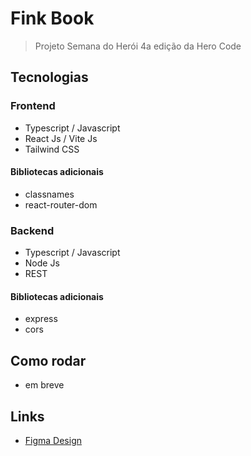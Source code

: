 # Fink Book

> Projeto Semana do Herói 4a edição da Hero Code

## Tecnologias

### Frontend

- Typescript / Javascript
- React Js / Vite Js
- Tailwind CSS

#### Bibliotecas adicionais

- classnames
- react-router-dom

### Backend

- Typescript / Javascript
- Node Js
- REST

#### Bibliotecas adicionais

- express
- cors

## Como rodar

- em breve

## Links

- [Figma Design](<https://www.figma.com/design/7GAqfEmKoCttFy00mVSB23/FindBook-(Copy)?node-id=0-1&t=wurF1ytvX5x2ZSPI-0>)
